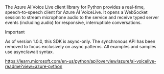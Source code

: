 The Azure AI Voice Live client library for Python provides a real-time, speech-to-speech client for Azure AI VoiceLive. It opens a WebSocket session to stream microphone audio to the service and receive typed server events (including audio) for responsive, interruptible conversations.

> [!IMPORTANT]
> As of version 1.0.0, this SDK is async-only. The synchronous API has been removed to focus exclusively on async patterns. All examples and samples use async/await syntax.

https://learn.microsoft.com/en-us/python/api/overview/azure/ai-voicelive-readme?view=azure-python